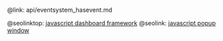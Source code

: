 @link: api/eventsystem_hasevent.md

@seolinktop: [javascript dashboard framework](https://webix.com)
@seolink: [javascript popup window](https://webix.com/widget/popup/)